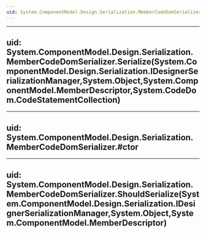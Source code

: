 ```yaml
---
uid: System.ComponentModel.Design.Serialization.MemberCodeDomSerializer
---
```


---
uid: System.ComponentModel.Design.Serialization.MemberCodeDomSerializer.Serialize(System.ComponentModel.Design.Serialization.IDesignerSerializationManager,System.Object,System.ComponentModel.MemberDescriptor,System.CodeDom.CodeStatementCollection)
---

---
uid: System.ComponentModel.Design.Serialization.MemberCodeDomSerializer.#ctor
---

---
uid: System.ComponentModel.Design.Serialization.MemberCodeDomSerializer.ShouldSerialize(System.ComponentModel.Design.Serialization.IDesignerSerializationManager,System.Object,System.ComponentModel.MemberDescriptor)
---
